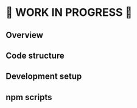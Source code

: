 # 🚧 WORK IN PROGRESS 🚧

## Overview

## Code structure

<!-- todo environments somewhere as well -->

## Development setup

## npm scripts
